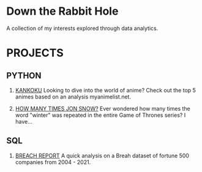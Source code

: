 # Down the Rabbit Hole 

A collection of my interests explored through data analytics. 

# PROJECTS

## PYTHON
1. [KANKOKU](https://github.com/AnneLynsha/Down-The-Rabbit-Hole/blob/main/Kankoku.ipynb)
Looking to dive into the world of anime? Check out the top 5 animes based on an analysis myanimelist.net.

2. [HOW MANY TIMES JON SNOW?](https://github.com/AnneLynsha/Down-The-Rabbit-Hole/blob/main/HOW%20MANY%20TIMES%20JON%20SOW.ipynb)
Ever wondered how many times the word "winter" was repeated in the entire Game of Thrones series? I have... 

## SQL
1. [BREACH REPORT](https://github.com/AnneLynsha/Down-The-Rabbit-Hole/blob/main/BreachReportAnalysis.sql)
A quick analysis on a Breah dataset of fortune 500 companies from 2004 - 2021.

